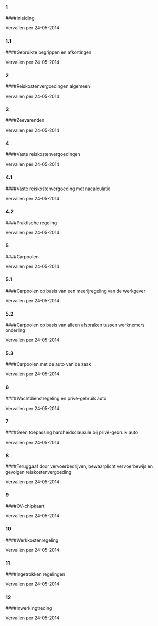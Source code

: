 <meta http-equiv='Content-Type' content='text/html; charset=utf-8' />

### 1  

####Inleiding

Vervallen per 24-05-2014 

### 1.1  

####Gebruikte begrippen en afkortingen

Vervallen per 24-05-2014 

### 2  

####Reiskostenvergoedingen algemeen

Vervallen per 24-05-2014 

### 3  

####Zeevarenden

Vervallen per 24-05-2014 

### 4  

####Vaste reiskostenvergoedingen

Vervallen per 24-05-2014 

### 4.1  

####Vaste reiskostenvergoeding met nacalculatie

Vervallen per 24-05-2014 

### 4.2  

####Praktische regeling

Vervallen per 24-05-2014 

### 5  

####Carpoolen

Vervallen per 24-05-2014 

### 5.1  

####Carpoolen op basis van een meerijregeling van de werkgever

Vervallen per 24-05-2014 

### 5.2  

####Carpoolen op basis van alleen afspraken tussen werknemers onderling

Vervallen per 24-05-2014 

### 5.3  

####Carpoolen met de auto van de zaak

Vervallen per 24-05-2014 

### 6  

####Wachtdienstregeling en privé-gebruik auto

Vervallen per 24-05-2014 

### 7  

####Geen toepassing hardheidsclausule bij privé-gebruik auto

Vervallen per 24-05-2014 

### 8  

####Teruggaaf door vervoerbedrijven, bewaarplicht vervoerbewijs en gevolgen reiskostenvergoeding

Vervallen per 24-05-2014 

### 9  

####OV-chipkaart

Vervallen per 24-05-2014 

### 10  

####Werkkostenregeling

Vervallen per 24-05-2014 

### 11  

####Ingetrokken regelingen

Vervallen per 24-05-2014 

### 12  

####Inwerkingtreding

Vervallen per 24-05-2014 

